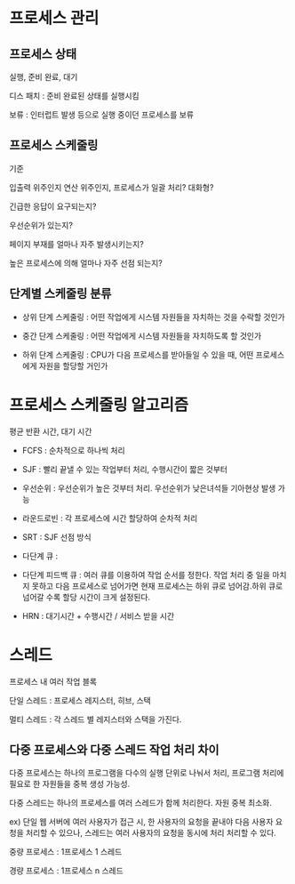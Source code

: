 # 프로세스 관리

## 프로세스 상태

실행, 준비 완료, 대기

디스 패치 : 준비 완료된 상태를 실행시킴

보류 : 인터럽트 발생 등으로 실행 중이던 프로세스를 보류

## 프로세스 스케줄링

기준

입출력 위주인지 연산 위주인지, 프로세스가 일괄 처리? 대화형?

긴급한 응답이 요구되는지?

우선순위가 있는지?

페이지 부재를 얼마나 자주 발생시키는지?

높은 프로세스에 의해 얼마나 자주 선점 되는지?

## 단계별 스케줄링 분류

- 상위 단계 스케줄링 : 어떤 작업에게 시스템 자원들을 자치하는 것을 수락할 것인가

- 중간 단계 스케줄링 : 어떤 작업에게 시스템 자원들을 자치하도록 할 것인가

- 하위 단계 스케줄링 : CPU가 다음 프로세스를 받아들일 수 있을 때, 어떤 프로세스에게 자원을 할당할 거인가

# 프로세스 스케줄링 알고리즘

평균 반환 시간, 대기 시간

- FCFS : 순차적으로 하나씩 처리
- SJF : 빨리 끝낼 수 있는 작업부터 처리, 수행시간이 짧은 것부터
- 우선순위 : 우선순위가 높은 것부터 처리. 우선순위가 낮은녀석들 기아현상 발생 가능
- 라운드로빈 : 각 프로세스에 시간 할당하여 순차적 처리
- SRT : SJF 선점 방식
- 다단계 큐 :
- 다단계 피드백 큐 : 여러 큐를 이용하여 작업 순서를 정한다. 작업 처리 중 일을 마치지 못하고 다음 프로세스로 넘어가면 현재 프로세스는 하위 큐로 넘어감.하위 큐로 넘어갈 수록 할당 시간이 크게 설정된다.

- HRN : 대기시간 + 수행시간 / 서비스 받을 시간

# 스레드

프로세스 내 여러 작업 블록

단일 스레드 : 프로세스 레지스터, 히브, 스택

멀티 스레드 : 각 스레드 별 레지스터와 스택을 가진다.

## 다중 프로세스와 다중 스레드 작업 처리 차이

다중 프로세스는 하나의 프로그램을 다수의 실행 단위로 나눠서 처리, 프로그램 처리에 필요로 한 자원들을 중복 생성 가능성.

다중 스레드는 하나의 프로세스를 여러 스레드가 함께 처리한다. 자원 중복 최소화.

ex) 단일 웹 서버에 여러 사용자가 접근 시, 한 사용자의 요청을 끝내야 다음 사용자 요청을 처리할 수 있으나, 스레드는 여러 사용자의 요청을 동시에 처리 처리할 수 있다.

중량 프로세스 : 1프로세스 1 스레드

경량 프로세스 : 1프로세스 n 스레드
